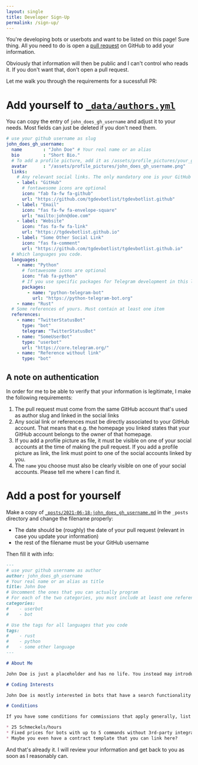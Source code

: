 ```yaml
---
layout: single
title: Developer Sign-Up
permalink: /sign-up/
---
```


You're developing bots or userbots and want to be listed on this page! Sure thing. All you need to do is open a [pull request](https://github.com/TGBotDevList/tgbotdevlist.github.io/compare) on GitHub to add your information.

Obviously that information will then be public and I can't control who reads it. If you don't want that, don't open a pull request.

Let me walk you through the requirements for a sucessfull PR:

# Add yourself to [`_data/authors.yml`](https://github.com/TGBotDevList/tgbotdevlist.github.io/blob/main/_data/authors.yml)

You can copy the entry of `john_does_gh_username` and adjust it to your needs. Most fields can just be deleted if you don't need them.

```yml
# use your github username as slug
john_does_gh_username:
  name        : "John Doe" # Your real name or an alias
  bio         : "Short Bio."
  # To add a profile picture, add it as /assets/profile_pictures/your_gh_username.png or add a link
  avatar      : "/assets/profile_pictures/john_does_gh_username.png"
  links:
    # Any relevant social links. The only mandatory one is your GitHub profile.
    - label: "GitHub"
      # fontawesome icons are optional
      icon: "fab fa-fw fa-github"
      url: "https://github.com/tgdevbotlist/tgdevbotlist.github"
    - label: "Email"
      icon: "fas fa-fw fa-envelope-square"
      url: "mailto:john@doe.com"
    - label: "Website"
      icon: "fas fa-fw fa-link"
      url: "https://tgdevbotlist.github.io"
    - label: "Some Other Social Link"
      icon: "fas fa-comment"
      url: "https://github.com/tgdevbotlist/tgdevbotlist.github.io"
  # Which languages you code.
  languages:
    - name: "Python"
      # fontawesome icons are optional
      icon: "fab fa-python"
      # If you use specific packages for Telegram development in this language, list them here
      packages:
        - name: "python-telegram-bot"
          url: "https://python-telegram-bot.org"
    - name: "Rust"
  # Some references of yours. Must contain at least one item
  references:
    - name: "TwitterStatusBot"
      type: "bot"
      telegram: "TwitterStatusBot"
    - name: "SomeUserBot"
      type: "userbot"
      url: "https://core.telegram.org/"
    - name: "Reference without link"
      type: "bot"
```

## A note on authentication

In order for me to be able to verify that your information is legitimate, I make the following requirements:

1. The pull request must come from the same GitHub account that's used as author slug and linked in the social links
2. Any social link or references must be directly associated to your GitHub account. That means that e.g. the homepage you linked states that your GitHub account belongs to the owner of that homepage.
3. If you add a profile picture as file, it must be visible on one of your social accounts at the time of making the pull request. If you add a profile picture as link, the link must point to one of the social accounts linked by you.
4. The `name` you choose must also be clearly visible on one of your social accounts. Please tell me where I can find it.

# Add a post for yourself

Make a copy of [`_posts/2021-06-18-john_does_gh_username.md`](https://github.com/TGBotDevList/tgbotdevlist.github.io/blob/main/_posts/2021-06-18-john_does_gh_username.md) in the `_posts` directory and change the filename properly:

* The date should be (roughly) the date of your pull request (relevant in case you update your information)
* the rest of the filename must be your GitHub username

Then fill it with info:

```markdown
---
# use your github username as author
author: john_does_gh_username
# Your real name or an alias as title
title: John Doe
# Uncomment the ones that you can actually program
# For each of the two categories, you must include at least one reference
categories:
#    - userbot
#    - bot

# Use the tags for all languages that you code
tags:
#    - rust
#    - python
#    - some other language
---

# About Me

John Doe is just a placeholder and has no life. You instead may introduce yourself here in a short paragraph.

# Coding Interests

John Doe is mostly interested in bots that have a search functionality via the inline mode. He uses userbots only when strictly necessary. How about you?

# Conditions

If you have some conditions for commissions that apply generally, list them here. E.g.

* 25 Schmeckels/hours
* Fixed prices for bots with up to 5 commands without 3rd-party integrations
* Maybe you even have a contract template that you can link here?
```

And that's already it. I will review your information and get back to you as soon as I reasonably can.
